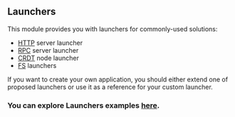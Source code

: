 ## Launchers

This module provides you with launchers for commonly-used solutions:
* [HTTP](https://github.com/softindex/datakernel/tree/master/core-http) server launcher
* [RPC](https://github.com/softindex/datakernel/tree/master/cloud-rpc) server launcher
* [CRDT](https://github.com/softindex/datakernel/tree/master/cloud-crdt) node launcher
* [FS](https://github.com/softindex/datakernel/tree/master/cloud-fs) launchers

If you want to create your own application, you should either extend one of proposed launchers or use it as a reference 
for your custom launcher.

### You can explore Launchers examples [here](https://github.com/softindex/datakernel/tree/master/examples/launchers).
